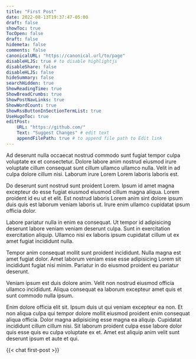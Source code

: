 ```yaml
---
title: "First Post"
date: 2022-08-13T19:37:47-05:00
draft: false
showToc: true
TocOpen: false
draft: false
hidemeta: false
comments: false
canonicalURL: "https://canonical.url/to/page"
disableHLJS: true # to disable highlightjs
disableShare: false
disableHLJS: false
hideSummary: false
searchHidden: true
ShowReadingTime: true
ShowBreadCrumbs: true
ShowPostNavLinks: true
ShowWordCount: true
ShowRssButtonInSectionTermList: true
UseHugoToc: true
editPost:
    URL: "https://github.com/"
    Text: "Suggest Changes" # edit text
    appendFilePath: true # to append file path to Edit link
---
```


Ad deserunt nulla occaecat nostrud commodo sunt fugiat tempor culpa voluptate ex et consectetur. Dolore labore anim nostrud eiusmod irure voluptate cillum consequat sunt cillum ullamco ullamco nulla. Velit in ad culpa dolore cillum nisi. Laborum irure Lorem Lorem laboris laboris est.

Do deserunt sunt nostrud sunt proident Lorem. Ipsum id amet magna excepteur do esse fugiat eiusmod eiusmod cillum magna aliqua. Lorem proident id eu ut et elit. Est nostrud laboris Lorem anim sint dolore ipsum duis quis est laborum veniam laboris ut. Irure enim ullamco cupidatat ipsum officia dolor.

Labore pariatur nulla in enim ea consequat. Ut tempor id adipisicing deserunt labore veniam veniam deserunt culpa. Sunt in exercitation exercitation aliquip. Ullamco nisi ex laboris ipsum cupidatat cillum ut ex amet fugiat incididunt nulla.

Tempor anim consequat mollit sunt proident incididunt. Nulla magna est amet fugiat dolor. Amet laborum veniam esse esse adipisicing Lorem sit incididunt fugiat nisi minim. Pariatur in do eiusmod proident eu pariatur deserunt.

Veniam ipsum est duis dolore anim. Velit non nostrud eiusmod officia ullamco incididunt. Aliqua consequat ea laborum excepteur amet quis et sunt commodo nulla ipsum.

Enim dolore officia elit sit. Ipsum duis ut qui veniam excepteur ea non. Et non aliqua culpa qui tempor dolore mollit eiusmod proident enim consequat aliqua officia. Dolor magna adipisicing esse magna ea aliquip. Cupidatat incididunt cillum cillum nisi. Sit laborum proident culpa esse labore dolor quis esse quis eu culpa voluptate ex et. Amet est aliquip anim velit sunt deserunt ipsum et aute et qui.

{{< chat first-post >}}